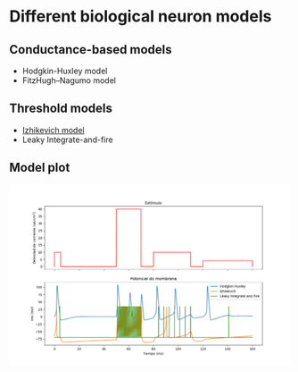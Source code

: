 # Different biological neuron models 

## Conductance-based models
- Hodgkin-Huxley model
- FitzHugh–Nagumo model

## Threshold models
- [Izhikevich model](https://www.izhikevich.org/publications/spikes.htm)
- Leaky Integrate-and-fire

## Model plot

![fdf](neuron_models.png)
